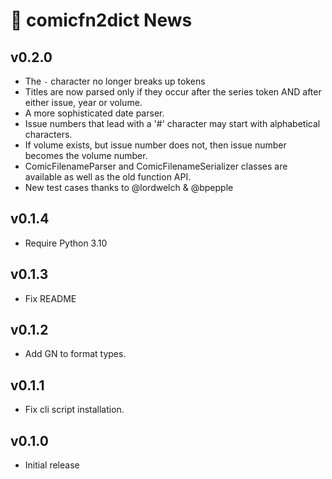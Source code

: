 # 📰 comicfn2dict News

## v0.2.0

- The `-` character no longer breaks up tokens
- Titles are now parsed only if they occur after the series token AND after
  either issue, year or volume.
- A more sophisticated date parser.
- Issue numbers that lead with a '#' character may start with alphabetical
  characters.
- If volume exists, but issue number does not, then issue number becomes the
  volume number.
- ComicFilenameParser and ComicFilenameSerializer classes are available as well
  as the old function API.
- New test cases thanks to @lordwelch & @bpepple

## v0.1.4

- Require Python 3.10

## v0.1.3

- Fix README

## v0.1.2

- Add GN to format types.

## v0.1.1

- Fix cli script installation.

## v0.1.0

- Initial release
